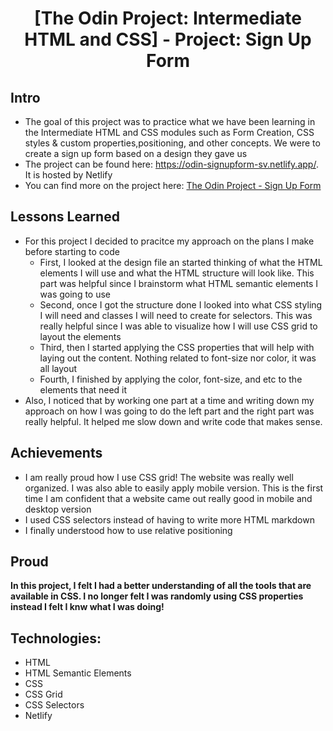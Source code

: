 <h1 align="center">
[The Odin Project: Intermediate HTML and CSS] - Project: Sign Up Form
</h1>

## Intro

-   The goal of this project was to practice what we have been learning in the Intermediate HTML and CSS modules such as Form Creation, CSS styles & custom properties,positioning, and other concepts. We were to create a sign up form based on a design they gave us
-   The project can be found here: https://odin-signupform-sv.netlify.app/. It is hosted by Netlify
-   You can find more on the project here: [The Odin Project - Sign Up Form](https://www.theodinproject.com/paths/full-stack-javascript/courses/intermediate-html-and-css/lessons/sign-up-form)

## Lessons Learned

-   For this project I decided to pracitce my approach on the plans I make before starting to code
    -   First, I looked at the design file an started thinking of what the HTML elements I will use and what the HTML structure will look like. This part was helpful since I brainstorm what HTML semantic elements I was going to use
    -   Second, once I got the structure done I looked into what CSS styling I will need and classes I will need to create for selectors. This was really helpful since I was able to visualize how I will use CSS grid to layout the elements
    -   Third, then I started applying the CSS properties that will help with laying out the content. Nothing related to font-size nor color, it was all layout
    -   Fourth, I finished by applying the color, font-size, and etc to the elements that need it
-   Also, I noticed that by working one part at a time and writing down my approach on how I was going to do the left part and the right part was really helpful. It helped me slow down and write code that makes sense.

## Achievements

-   I am really proud how I use CSS grid! The website was really well organized. I was also able to easily apply mobile version. This is the first time I am confident that a website came out really good in mobile and desktop version
-   I used CSS selectors instead of having to write more HTML markdown
-   I finally understood how to use relative positioning

## Proud

**In this project, I felt I had a better understanding of all the tools that are available in CSS. I no longer felt I was randomly using CSS properties instead I felt I knw what I was doing!**

## Technologies:

-   HTML
-   HTML Semantic Elements
-   CSS
-   CSS Grid
-   CSS Selectors
-   Netlify
